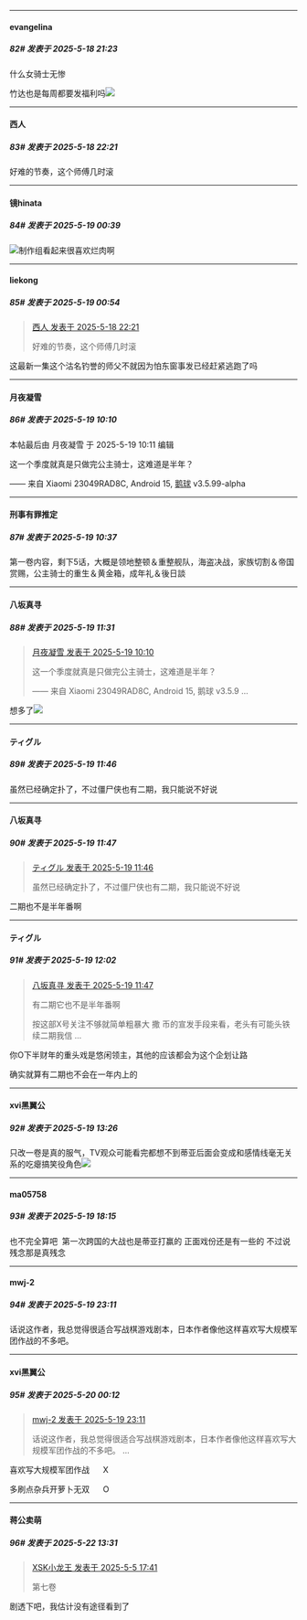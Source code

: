 ﻿
*****

####  evangelina  
##### 82#       发表于 2025-5-18 21:23

什么女骑士无惨

竹达也是每周都要发福利吗<img src="https://static.stage1st.com/image/smiley/face2017/037.png" referrerpolicy="no-referrer">


*****

####  西人  
##### 83#       发表于 2025-5-18 22:21

好难的节奏，这个师傅几时滚


*****

####  镜hinata  
##### 84#       发表于 2025-5-19 00:39

<img src="https://static.stage1st.com/image/smiley/face2017/067.png" referrerpolicy="no-referrer">制作组看起来很喜欢烂肉啊


*****

####  liekong  
##### 85#       发表于 2025-5-19 00:54

<blockquote><a href="httphttps://stage1st.com/2b/forum.php?mod=redirect&amp;goto=findpost&amp;pid=67827963&amp;ptid=2203912" target="_blank">西人 发表于 2025-5-18 22:21</a>

好难的节奏，这个师傅几时滚</blockquote>
这最新一集这个沽名钓誉的师父不就因为怕东窗事发已经赶紧逃跑了吗


*****

####  月夜凝雪  
##### 86#       发表于 2025-5-19 10:10

 本帖最后由 月夜凝雪 于 2025-5-19 10:11 编辑 

这一个季度就真是只做完公主骑士，这难道是半年？

—— 来自 Xiaomi 23049RAD8C, Android 15, [鹅球](https://www.pgyer.com/xfPejhuq) v3.5.99-alpha


*****

####  刑事有罪推定  
##### 87#       发表于 2025-5-19 10:37

第一卷内容，剩下5话，大概是领地整顿＆重整舰队，海盗决战，家族切割＆帝国赏赐，公主骑士的重生＆黄金箱，成年礼＆後日談 


*****

####  八坂真寻  
##### 88#       发表于 2025-5-19 11:31

<blockquote><a href="httphttps://stage1st.com/2b/forum.php?mod=redirect&amp;goto=findpost&amp;pid=67828876&amp;ptid=2203912" target="_blank">月夜凝雪 发表于 2025-5-19 10:10</a>

这一个季度就真是只做完公主骑士，这难道是半年？

—— 来自 Xiaomi 23049RAD8C, Android 15, 鹅球 v3.5.9 ...</blockquote>
想多了<img src="https://static.stage1st.com/image/smiley/face2017/049.png" referrerpolicy="no-referrer">


*****

####  ティグル  
##### 89#       发表于 2025-5-19 11:46

虽然已经确定扑了，不过僵尸侠也有二期，我只能说不好说

*****

####  八坂真寻  
##### 90#       发表于 2025-5-19 11:47

<blockquote><a href="httphttps://stage1st.com/2b/forum.php?mod=redirect&amp;goto=findpost&amp;pid=67829223&amp;ptid=2203912" target="_blank">ティグル 发表于 2025-5-19 11:46</a>

虽然已经确定扑了，不过僵尸侠也有二期，我只能说不好说</blockquote>
二期也不是半年番啊


*****

####  ティグル  
##### 91#       发表于 2025-5-19 12:02

<blockquote><a href="httphttps://stage1st.com/2b/forum.php?mod=redirect&amp;goto=findpost&amp;pid=67829227&amp;ptid=2203912" target="_blank">八坂真寻 发表于 2025-5-19 11:47</a>

有二期它也不是半年番啊

按这部X号关注不够就简单粗暴大 撒 币的宣发手段来看，老头有可能头铁续二期我信 ...</blockquote>
你O下半财年的重头戏是悠闲领主，其他的应该都会为这个企划让路

确实就算有二期也不会在一年内上的


*****

####  xvi黑翼公  
##### 92#       发表于 2025-5-19 13:26

只改一卷是真的服气，TV观众可能看完都想不到蒂亚后面会变成和感情线毫无关系的吃瘪搞笑役角色<img src="https://static.stage1st.com/image/smiley/face2017/037.png" referrerpolicy="no-referrer">


*****

####  ma05758  
##### 93#       发表于 2025-5-19 18:15

也不完全算吧  第一次跨国的大战也是蒂亚打赢的 正面戏份还是有一些的
不过说残念那是真残念  


*****

####  mwj-2  
##### 94#       发表于 2025-5-19 23:11

话说这作者，我总觉得很适合写战棋游戏剧本，日本作者像他这样喜欢写大规模军团作战的不多吧。


*****

####  xvi黑翼公  
##### 95#       发表于 2025-5-20 00:12

<blockquote><a href="httphttps://stage1st.com/2b/forum.php?mod=redirect&amp;goto=findpost&amp;pid=67831406&amp;ptid=2203912" target="_blank">mwj-2 发表于 2025-5-19 23:11</a>

话说这作者，我总觉得很适合写战棋游戏剧本，日本作者像他这样喜欢写大规模军团作战的不多吧。 ...</blockquote>
喜欢写大规模军团作战      X

多刷点杂兵开萝卜无双      O


*****

####  蒋公卖萌  
##### 96#       发表于 2025-5-22 13:31

<blockquote><a href="httphttps://stage1st.com/2b/forum.php?mod=redirect&amp;goto=findpost&amp;pid=67782693&amp;ptid=2203912" target="_blank">XSK小龙王 发表于 2025-5-5 17:41</a>

第七卷</blockquote>
剧透下吧，我估计没有途径看到了

